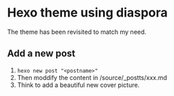# Hexo theme using diaspora

The theme has been revisited to match my need.

## Add a new post

1. `hexo new post "<postname>"`
1. Then moddify the content in /source/\_postts/xxx.md
1. Think to add a beautiful new cover picture.
